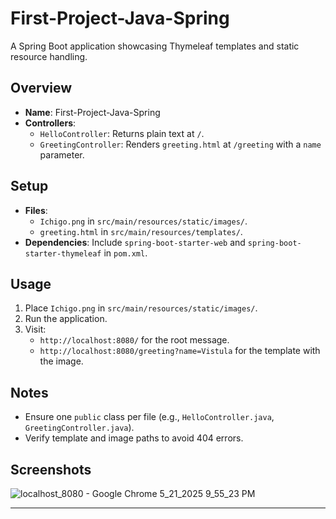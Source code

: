 # First-Project-Java-Spring

A Spring Boot application showcasing Thymeleaf templates and static resource handling.

## Overview
- **Name**: First-Project-Java-Spring
- **Controllers**:
  - `HelloController`: Returns plain text at `/`.
  - `GreetingController`: Renders `greeting.html` at `/greeting` with a `name` parameter.

## Setup
- **Files**:
  - `Ichigo.png` in `src/main/resources/static/images/`.
  - `greeting.html` in `src/main/resources/templates/`.
- **Dependencies**: Include `spring-boot-starter-web` and `spring-boot-starter-thymeleaf` in `pom.xml`.

## Usage
1. Place `Ichigo.png` in `src/main/resources/static/images/`.
2. Run the application.
3. Visit:
   - `http://localhost:8080/` for the root message.
   - `http://localhost:8080/greeting?name=Vistula` for the template with the image.

## Notes
- Ensure one `public` class per file (e.g., `HelloController.java`, `GreetingController.java`).
- Verify template and image paths to avoid 404 errors.

## Screenshots
![localhost_8080 - Google Chrome 5_21_2025 9_55_23 PM](https://github.com/user-attachments/assets/bbe44dca-7151-4e9a-b328-432471867800)




---
